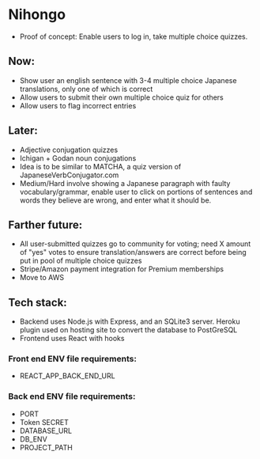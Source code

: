 # Nihongo

* Proof of concept: Enable users to log in, take multiple choice quizzes.

## Now:
* Show user an english sentence with 3-4 multiple choice Japanese translations, only one of which is correct
* Allow users to submit their own multiple choice quiz for others
* Allow users to flag incorrect entries
 
## Later: 
* Adjective conjugation quizzes
* Ichigan + Godan noun conjugations
* Idea is to be similar to MATCHA, a quiz version of JapaneseVerbConjugator.com
* Medium/Hard involve showing a Japanese paragraph with faulty vocabulary/grammar, enable user to click on portions of sentences and words they believe are wrong, and enter what it should be.

## Farther future:
* All user-submitted quizzes go to community for voting; need X amount of "yes" votes to ensure translation/answers are correct before being put in pool of multiple choice quizzes
* Stripe/Amazon payment integration for Premium memberships
* Move to AWS

## Tech stack:
* Backend uses Node.js with Express, and an SQLite3 server.  Heroku plugin used on hosting site to convert the database to PostGreSQL
* Frontend uses React with hooks

### Front end ENV file requirements:
* REACT_APP_BACK_END_URL

### Back end ENV file requirements:
* PORT
* Token SECRET
* DATABASE_URL
* DB_ENV
* PROJECT_PATH

